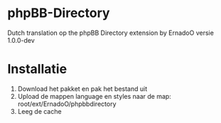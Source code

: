 phpBB-Directory
===============

Dutch translation op the phpBB Directory extension by ErnadoO versie 1.0.0-dev

Installatie
===============
1. Download het pakket en pak het bestand uit
2. Upload de mappen language en styles naar de map: root/ext/ErnadoO/phpbbdirectory
3. Leeg de cache

